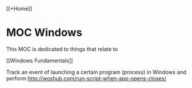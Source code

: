 [[+Home]]

# MOC Windows
This MOC is dedicated to things that relate to

[[Windows Fundamentals]]



Track an event of launching a certain program (process) in Windows and perform
http://woshub.com/run-script-when-app-opens-closes/









